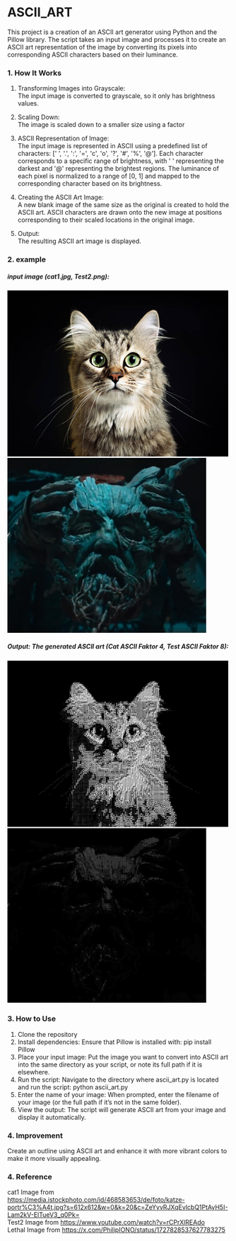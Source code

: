 # ASCII_ART

This project is a creation of an ASCII art generator using Python and the Pillow library. The script takes an input image and processes it to create an ASCII art representation of the image by converting its pixels into corresponding ASCII characters based on their luminance.

### 1. How It Works
1. Transforming Images into Grayscale:  
        The input image is converted to grayscale, so it only has brightness values.

2. Scaling Down:  
        The image is scaled down to a smaller size using a factor

3. ASCII Representation of Image:  
        The input image is represented in ASCII using a predefined list of characters: [' ', '.', ':', '=', 'c', 'o', '?', '#', '%', '@']. Each character corresponds to a specific range of brightness, with ' ' representing the darkest and '@' representing the brightest regions. The luminance of each pixel is normalized to a range of [0, 1] and mapped to the corresponding character based on its brightness.

5. Creating the ASCII Art Image:  
        A new blank image of the same size as the original is created to hold the ASCII art. ASCII characters are drawn onto the new image at positions corresponding to their scaled locations in the original image.

6. Output:  
        The resulting ASCII art image is displayed.

### 2. example
##### input image (cat1.jpg, Test2.png):
<p align="left">
  <img src="example_Images/cat1.jpg" width="500" />
  <img src="example_Images/Test2.png" width="450" />
</p>

##### Output: The generated ASCII art (Cat ASCII Faktor 4, Test ASCII Faktor 8):
<p align="left">
  <img src="example_Images/cat1_ascii_factor4.PNG" width="500" />
  <img src="example_Images/Test2_ascii_factor8.PNG" width="450" />
</p>

### 3. How to Use
1. Clone the repository
2. Install dependencies: Ensure that Pillow is installed with:    pip install Pillow
3. Place your input image: Put the image you want to convert into ASCII art into the same directory as your script, or note its full path if it is elsewhere.
4. Run the script: Navigate to the directory where ascii_art.py is located and run the script:   python ascii_art.py
5. Enter the name of your image: When prompted, enter the filename of your image (or the full path if it’s not in the same folder).
6. View the output: The script will generate ASCII art from your image and display it automatically.

### 4. Improvement
Create an outline using ASCII art and enhance it with more vibrant colors to make it more visually appealing.

### 4. Reference
cat1 Image from https://media.istockphoto.com/id/468583653/de/foto/katze-portr%C3%A4t.jpg?s=612x612&w=0&k=20&c=ZeYyvRJXqEvlcbQ1PtAyH5I-Lam2kV-ElTueV3_q0Pk=   
Test2 Image from https://www.youtube.com/watch?v=rCPrXlREAdo   
Lethal Image from https://x.com/PhilipIONO/status/1727828537627783275   
